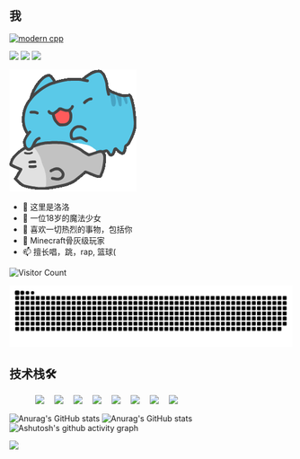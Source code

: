 <!-- 个人资料 -->
## 我
[![modern cpp](https://img.shields.io/badge/code-Modern%20C++-blue)](https://learn.microsoft.com/zh-cn/cpp/cpp/welcome-back-to-cpp-modern-cpp) 

![](https://img.shields.io/badge/讨厌-学习-yellow) 
![](https://img.shields.io/badge/性格-开朗-red) 
![](https://img.shields.io/badge/爱好-二次元-red)

</div>

![摸鱼](image/摸鱼.jpg)

- 👋 这里是洛洛
- 👀 一位18岁的魔法少女
- 🌱 喜欢一切热烈的事物，包括你
- 💞️ Minecraft骨灰级玩家
- 📫 擅长唱，跳，rap, 篮球(


![Visitor Count](https://count.getloli.com/@:Luotianyi-0712)

<picture>
  <source media="(prefers-color-scheme: dark)" srcset="https://raw.githubusercontent.com/Luotianyi-0712/Luotianyi-0712/output/github-contribution-grid-snake-dark.svg">
  <source media="(prefers-color-scheme: light)" srcset="https://raw.githubusercontent.com/Luotianyi-0712/Luotianyi-0712/output/github-contribution-grid-snake.svg">
  <img alt="github contribution grid snake animation" src="https://raw.githubusercontent.com/Luotianyi-0712/Luotianyi-0712/output/github-contribution-grid-snake.svg">
</picture>

## 技术栈🛠️
<p align="left"> 
      &emsp;&emsp;&emsp;
      <!-- 前端 -->
      <a href=""><img src="https://img.shields.io/badge/Vue.js-35495e.svg?style=flat-square&logo=vue.js&logoColor=4FC08D" ></a>&emsp;
      <a href=""><img src="https://img.shields.io/badge/React-20232a.svg?style=flat-square&logo=react&logoColor=61DAFB" ></a>&emsp;
      <a href=""><img src="https://img.shields.io/badge/TypeScript-007ACC.svg?style=flat-square&logo=typescript&logoColor=white" ></a>&emsp;
      <!-- 后端和数据库 -->
      <a href=""><img src="https://img.shields.io/badge/Java-ED8B00?style=flat-square&logo=openjdk&logoColor=white" ></a>&emsp;
      <a href=""><img src="https://img.shields.io/badge/Python-14354C?style=flat-square&logo=python&logoColor=white" ></a>&emsp;
      <a href=""><img src="https://img.shields.io/badge/MySQL-00000F?style=flat-square&logo=mysql&logoColor=white" ></a>&emsp;
      <a href=""><img src="https://img.shields.io/badge/redis-%23DD0031.svg?&style=flat-square&logo=redis&logoColor=white" ></a>&emsp;
      <a href=""><img src="https://img.shields.io/badge/MongoDB-4EA94B?style=flat-square&logo=mongodb&logoColor=white" ></a>&emsp;
</p>

![Anurag's GitHub stats](https://github-readme-stats.vercel.app/api?username=Luotianyi-0712&locale=en&line_height=33&show_icons=true&hide=&theme=&rank_icon=default)
![Anurag's GitHub stats](https://github-readme-stats.vercel.app/api/top-langs/?username=Luotianyi-0712&locale=en&line_height=33&theme=&langs_count=5&layout=donut)
![Ashutosh's github activity graph](https://github-readme-activity-graph.vercel.app/graph?username=Luotianyi-0712)

<a href=""><img src="https://readme-typing-svg.herokuapp.com?font=Segoe+Script&center=true&lines=洛洛" >
